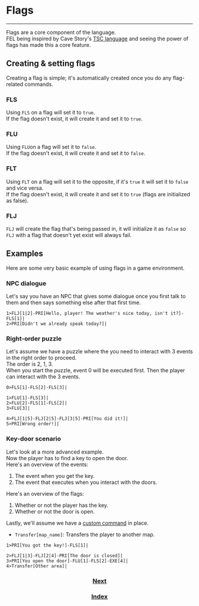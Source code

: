 
# Flags
-----

Flags are a core component of the language.  
FEL being inspired by Cave Story's [TSC language](https://www.cavestory.org/guides/basicmodding/guide/tsc.html) and seeing the power of flags has made this a core feature.

## Creating & setting flags

Creating a flag is simple; it's automatically created once you do any flag-related commands.

### FLS
Using `FLS` on a flag will set it to `true`.  
If the flag doesn't exist, it will create it and set it to `true`.

### FLU
Using `FLU`on a flag will set it to `false`.  
If the flag doesn't exist, it will create it and set it to `false`.

### FLT
Using `FLT` on a flag will set it to the opposite, if it's `true` it will set it to `false` and vice versa.  
If the flag doesn't exist, it will create it and set it to `true` (flags are initialized as false).

### FLJ
`FLJ` will create the flag that's being passed in, it will initialize it as `false` so `FLJ` with a flag that doesn't yet exist will always fail.

## Examples

Here are some very basic example of using flags in a game environment. 

### NPC dialogue
Let's say you have an NPC that gives some dialogue once you first talk to them and then says something else after that first time.
```
1>FLJ[1|2]-PRI[Hello, player! The weather's nice today, isn't it?]-FLS[1]|
2>PRI[Didn't we already speak today?]|
```

### Right-order puzzle
Let's assume we have a puzzle where the you need to interact with 3 events in the right order to proceed.  
The order is 2, 1, 3.  
When you start the puzzle, event 0 will be executed first. Then the player can interact with the 3 events.
```
0>FLS[1]-FLS[2]-FLS[3]|

1>FLU[1]-FLS[3]|
2>FLU[2]-FLS[1]-FLS[2]|
3>FLU[3]|

4>FLJ[1|5]-FLJ[2|5]-FLJ[3|5]-PRI[You did it!]|
5>PRI[Wrong order!]|
```

### Key-door scenario
Let's look at a more advanced example.  
Now the player has to find a key to open the door.  
Here's an overview of the events:
1. The event when you get the key.
2. The event that executes when you interact with the doors.

Here's an overview of the flags:
1. Whether or not the player has the key.
2. Whether or not the door is open.

Lastly, we'll assume we have a [custom command](custom-commands.html) in place.
* `Transfer[map_name]`: Transfers the player to another map.

```
1>PRI[You got the key!]-FLS[1]|

2>FLJ[1|3]-FLJ[2|4]-PRI[The door is closed]|
3>PRI[You open the door]-FLU[1]-FLS[2]-EXE[4]|
4>Transfer[Other area]|
```

<h3 align="center"><a href="variables.html">Next</a></h3>
<h3 align="center"><a href="index.html">Index</a></h3>
